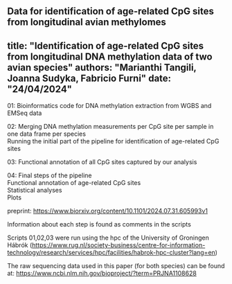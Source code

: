 Data for identification of age-related CpG sites from longitudinal avian methylomes
---
title: "Identification of age-related CpG sites from longitudinal DNA methylation data of two avian species"
authors: "Marianthi Tangili, Joanna Sudyka, Fabricio Furni"
date: "24/04/2024"
---

01:
Bioinformatics code for DNA methylation extraction from WGBS and EMSeq data

02:
Merging DNA methylation measurements per CpG site per sample in one data frame per species<br/>
Running the initial part of the pipeline for identification of age-related CpG sites

03:
Functional annotation of all CpG sites captured by our analysis

04:
Final steps of the pipeline<br/>
Functional annotation of age-related CpG sites <br/>
Statistical analyses	<br/>
Plots

preprint: https://www.biorxiv.org/content/10.1101/2024.07.31.605993v1

Information about each step is found as comments in the scripts 

Scripts 01,02,03 were run using the hpc of the University of Groningen Hábrók (https://www.rug.nl/society-business/centre-for-information-technology/research/services/hpc/facilities/habrok-hpc-cluster?lang=en)

The raw sequencing data used in this paper (for both species) can be found at: https://www.ncbi.nlm.nih.gov/bioproject/?term=PRJNA1108628
